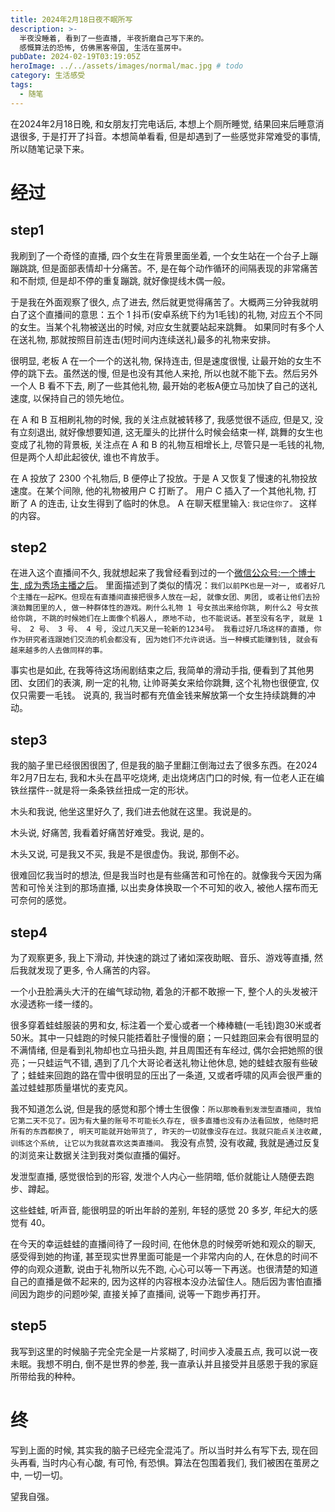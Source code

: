 ```yaml
---
title: 2024年2月18日夜不眠所写
description: >-
  半夜没睡着, 看到了一些直播, 半夜折磨自己写下来的。  
  感慨算法的恐怖, 仿佛黑客帝国, 生活在茧房中。
pubDate: 2024-02-19T03:19:05Z
heroImage: ../../assets/images/normal/mac.jpg # todo
category: 生活感受
tags:
  - 随笔
---
```


在2024年2月18日晚, 和女朋友打完电话后, 本想上个厕所睡觉, 结果回来后睡意消退很多, 于是打开了抖音。本想简单看看, 但是却遇到了一些感觉非常难受的事情, 所以随笔记录下来。

# 经过

## step1

我刷到了一个奇怪的直播, 四个女生在背景里面坐着, 一个女生站在一个台子上蹦蹦跳跳, 但是面部表情却十分痛苦。不, 是在每个动作循环的间隔表现的非常痛苦和不耐烦, 但是却不停的重复蹦跳, 就好像提线木偶一般。

于是我在外面观察了很久, 点了进去, 然后就更觉得痛苦了。大概两三分钟我就明白了这个直播间的意思：五个 1 抖币(安卓系统下约为1毛钱)的礼物, 对应五个不同的女生。当某个礼物被送出的时候, 对应女生就要站起来跳舞。 如果同时有多个人在送礼物, 那就按照目前连击(短时间内连续送礼)最多的礼物来安排。

很明显, 老板 A 在一个一个的送礼物, 保持连击, 但是速度很慢, 让最开始的女生不停的跳下去。虽然送的慢, 但是也没有其他人来抢, 所以也就不能下去。然后另外一个人 B 看不下去, 刷了一些其他礼物, 最开始的老板A便立马加快了自己的送礼速度, 以保持自己的领先地位。

在 A 和 B 互相刷礼物的时候, 我的关注点就被转移了, 我感觉很不适应, 但是又, 没有立刻退出, 就好像想要知道, 这无厘头的比拼什么时候会结束一样, 跳舞的女生也变成了礼物的背景板, 关注点在 A 和 B 的礼物互相增长上, 尽管只是一毛钱的礼物, 但是两个人却此起彼伏, 谁也不肯放手。

在 A 投放了 2300 个礼物后, B 便停止了投放。于是 A 又恢复了慢速的礼物投放速度。在某个间隙, 他的礼物被用户 C 打断了。 用户 C 插入了一个其他礼物, 打断了 A 的连击, 让女生得到了临时的休息。 A 在聊天框里输入: `我记住你了。` 这样的内容。

## step2

在进入这个直播间不久, 我就想起来了我曾经看到过的一个[微信公众号:一个博士生, 成为秀场主播之后](https://mp.weixin.qq.com/s/FlknP5soC5MnUykKmrYfpg)。 里面描述到了类似的情况：`我们以前PK也是一对一, 或者好几个主播在一起PK。但现在有直播间直接把很多人放在一起, 就像女团、男团, 或者让他们去扮演劲舞团里的人, 做一种群体性的游戏。刷什么礼物 1 号女孩出来给你跳, 刷什么2 号女孩给你跳, 不跳的时候她们在上面像个机器人, 原地不动, 也不能说话。甚至没有名字, 就是 1 号、 2 号、 3 号、 4 号, 没过几天又是一轮新的1234号。
我看过好几场这样的直播, 你作为研究者连跟她们交流的机会都没有, 因为她们不允许说话。当一种模式能赚到钱, 就会有越来越多的人去做同样的事。`

事实也是如此, 在我等待这场闹剧结束之后, 我简单的滑动手指, 便看到了其他男团、女团们的表演, 刷一定的礼物, 让帅哥美女来给你跳舞, 这个礼物也很便宜, 仅仅只需要一毛钱。 说真的, 我当时都有充值金钱来解放第一个女生持续跳舞的冲动。

## step3

我的脑子里已经很困很困了, 但是我的脑子里翻江倒海过去了很多东西。在2024年2月7日左右, 我和木头在昌平吃烧烤, 走出烧烤店门口的时候, 有一位老人正在编铁丝摆件--就是将一条条铁丝扭成一定的形状。

木头和我说, 他坐这里好久了, 我们进去他就在这里。我说是的。

木头说, 好痛苦, 我看着好痛苦好难受。我说, 是的。

木头又说, 可是我又不买, 我是不是很虚伪。我说, 那倒不必。

很难回忆我当时的想法, 但是我当时也是有些痛苦和可怜在的。就像我今天因为痛苦和可怜关注到的那场直播, 以出卖身体换取一个不可知的收入, 被他人摆布而无可奈何的感觉。

## step4

为了观察更多, 我上下滑动, 并快速的跳过了诸如深夜助眠、音乐、游戏等直播, 然后我就发现了更多, 令人痛苦的内容。

一个小丑脸满头大汗的在编气球动物, 着急的汗都不敢擦一下, 整个人的头发被汗水浸透称一缕一缕的。

很多穿着蛙蛙服装的男和女, 标注着一个爱心或者一个棒棒糖(一毛钱)跑30米或者50米。其中一只蛙跑的时候只能捂着肚子慢慢的磨；一只蛙跑回来会有很明显的不满情绪, 但是看到礼物却也立马扭头跑, 并且周围还有车经过, 偶尔会把她照的很亮；一只蛙运气不错, 遇到了几个大哥论者送礼物让他休息, 她的蛙蛙衣服有些破了；蛙蛙来回跑的路在雪中很明显的压出了一条道, 又或者呼啸的风声会很严重的盖过蛙蛙那质量堪忧的麦克风。

我不知道怎么说, 但是我的感觉和那个博士生很像：`所以那晚看到发泄型直播间, 我怕它第二天不见了。因为有大量的账号不可能长久存在, 很多直播也没有办法看回放, 他随时把所有的东西都换了, 明天可能就开始带货了, 昨天的一切就像没存在过。我就只能点关注收藏, 训练这个系统, 让它以为我就喜欢这类直播间。` 我没有点赞, 没有收藏, 我就是通过反复的浏览来让数据关注到我对类似直播的偏好。

发泄型直播, 感觉很恰到的形容, 发泄个人内心一些阴暗, 低价就能让人随便去跑步、蹲起。

这些蛙蛙, 听声音, 能很明显的听出年龄的差别, 年轻的感觉 20 多岁, 年纪大的感觉有 40。

在今天的幸运蛙蛙的直播间待了一段时间, 在他休息的时候旁听她和观众的聊天, 感受得到她的拘谨, 甚至现实世界里面可能是一个非常内向的人, 在休息的时间不停的向观众道歉, 说由于礼物所以先不跑, 心心可以等一下再送。也很清楚的知道自己的直播是做不起来的, 因为这样的内容根本没办法留住人。随后因为害怕直播间因为跑步的问题吵架, 直接关掉了直播间, 说等一下跑步再打开。

## step5

我写到这里的时候脑子完全完全是一片浆糊了, 时间步入凌晨五点, 我可以说一夜未眠。我想不明白, 倒不是世界的参差, 我一直承认并且接受并且感恩于我的家庭所带给我的种种。

# 终

写到上面的时候, 其实我的脑子已经完全混沌了。所以当时并么有写下去, 现在回头再看, 当时内心有心酸, 有可怜, 有恐惧。算法在包围着我们, 我们被困在茧房之中, 一切一切。

望我自强。
